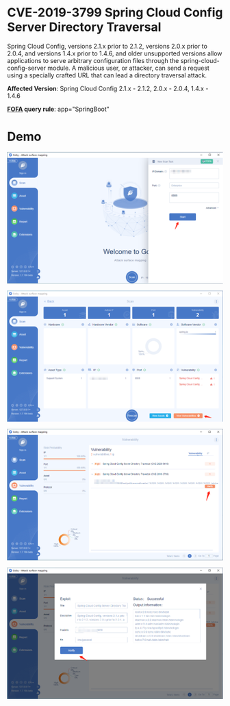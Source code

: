 # CVE-2019-3799 Spring Cloud Config Server Directory Traversal

Spring Cloud Config, versions 2.1.x prior to 2.1.2, versions 2.0.x prior to 2.0.4, and versions 1.4.x prior to 1.4.6, and older unsupported versions allow applications to serve arbitrary configuration files through the spring-cloud-config-server module. A malicious user, or attacker, can send a request using a specially crafted URL that can lead a directory traversal attack.

**Affected Version**: Spring Cloud Config 2.1.x - 2.1.2, 2.0.x - 2.0.4, 1.4.x - 1.4.6

**[FOFA](https://fofa.so/result?qbase64=YXBwPSJTcHJpbmdCb290Ig%3D%3D) query rule**: app="SpringBoot"

# Demo

![](CVE-2019-3799_1.jpg)

![](CVE-2019-3799_2.jpg)

![](CVE-2019-3799_3.jpg)

![](CVE-2019-3799_4.jpg)
